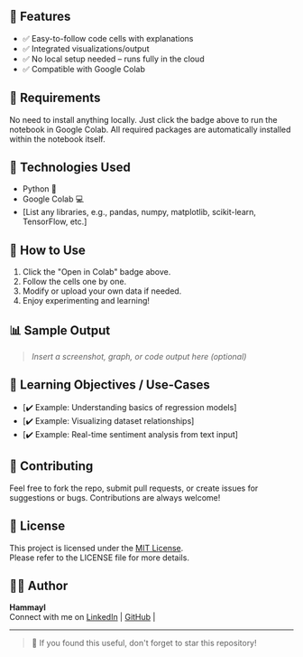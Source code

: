 
## 📌 Features

- ✅ Easy-to-follow code cells with explanations  
- ✅ Integrated visualizations/output  
- ✅ No local setup needed – runs fully in the cloud  
- ✅ Compatible with Google Colab  

## 🔧 Requirements

No need to install anything locally. Just click the badge above to run the notebook in Google Colab. All required packages are automatically installed within the notebook itself.

## 🧰 Technologies Used

- Python 🐍  
- Google Colab 💻  
- [List any libraries, e.g., pandas, numpy, matplotlib, scikit-learn, TensorFlow, etc.]

## 📝 How to Use

1. Click the "Open in Colab" badge above.  
2. Follow the cells one by one.  
3. Modify or upload your own data if needed.  
4. Enjoy experimenting and learning!

## 📊 Sample Output

> _Insert a screenshot, graph, or code output here (optional)_

## 🧠 Learning Objectives / Use-Cases

- [✔️ Example: Understanding basics of regression models]  
- [✔️ Example: Visualizing dataset relationships]  
- [✔️ Example: Real-time sentiment analysis from text input]

## 🤝 Contributing

Feel free to fork the repo, submit pull requests, or create issues for suggestions or bugs. Contributions are always welcome!

## 📜 License

This project is licensed under the [MIT License](LICENSE).  
Please refer to the LICENSE file for more details.

## 🙋‍♀️ Author

**Hammayl**  
Connect with me on [LinkedIn]([#](https://www.linkedin.com/in/hammayal-ramzan-a9b722313/)) | [GitHub]([(https://github.com/HammayalRamzan)]) | 

---

> 🌟 If you found this useful, don't forget to star this repository!
